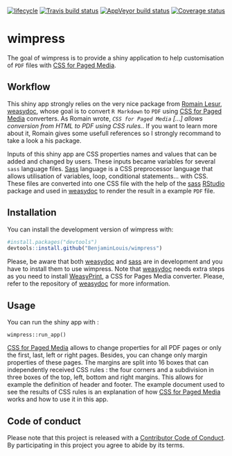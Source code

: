[![lifecycle](https://img.shields.io/badge/lifecycle-experimental-orange.svg)](https://www.tidyverse.org/lifecycle/#experimental)
[![Travis build status](https://travis-ci.org/BenjaminLouis/wimpress.svg?branch=master)](https://travis-ci.org/BenjaminLouis/wimpress)
[![AppVeyor build status](https://ci.appveyor.com/api/projects/status/github/BenjaminLouis/wimpress?branch=master&svg=true)](https://ci.appveyor.com/project/BenjaminLouis/wimpress)
[![Coverage status](https://codecov.io/gh/BenjaminLouis/wimpress/branch/master/graph/badge.svg)](https://codecov.io/github/BenjaminLouis/wimpress?branch=master)



# wimpress

The goal of wimpress is to provide a shiny application to help customisation of `PDF` files with [CSS for Paged Media](https://www.w3.org/TR/css-page-3/).

## Workflow

This shiny app strongly relies on the very nice package from [Romain Lesur](https://github.com/RLesur), [weasydoc](https://github.com/RLesur/weasydoc), whose goal  is to convert `R Markdown` to `PDF` using [CSS for Paged Media](https://www.w3.org/TR/css-page-3/) converters. As Romain wrote, _`CSS for Paged Media` [...] allows conversion from HTML to PDF using CSS rules._. If you want to learn more about it, Romain gives some usefull references so I strongly recommand to take a look a his package.

Inputs of this shiny app are CSS properties names and values that can be added and changed by users. These inputs became variables for several `sass` language files. [Sass](https://sass-lang.com/) language is a CSS preprocessor language that allows utilisation of variables, loop, conditional statements... with CSS. These files are converted into one CSS file with the help of the [sass](https://github.com/rstudio/sass) [RStudio](https://www.rstudio.com/) package and used in [weasydoc](https://github.com/RLesur/weasydoc) to render the result in a example `PDF` file.

## Installation

You can install the development version of wimpress with:

``` r
#install.packages("devtools")
devtools::install.github("BenjaminLouis/wimpress")
```

Please, be aware that both [weasydoc](https://github.com/RLesur/weasydoc) and [sass](https://github.com/rstudio/sass) are in development and you have to install them to use wimpress. Note that [weasydoc](https://github.com/RLesur/weasydoc) needs extra steps as you need to install [WeasyPrint](https://weasyprint.org/), a CSS for Pages Media converter. Please, refer to the repository of [weasydoc](https://github.com/RLesur/weasydoc) for more information.

## Usage

You can run the shiny app with :

```{r example}
wimpress::run_app()
```

[CSS for Paged Media](https://www.w3.org/TR/css-page-3/) allows to change properties for all PDF pages or only the first, last, left or right pages. Besides, you can change only margin properties of these pages. The margins are split into 16 boxes that can independently received CSS rules : the four corners and a subdivision in three boxes of the top, left, bottom and right margins. This allows for example the definition of header and footer. The example document used to see the results of CSS rules is an explanation of how [CSS for Paged Media](https://www.w3.org/TR/css-page-3/) works and how to use it in this app.


## Code of conduct

Please note that this project is released with a [Contributor Code of Conduct](CODE_OF_CONDUCT.md).
  By participating in this project you agree to abide by its terms.

